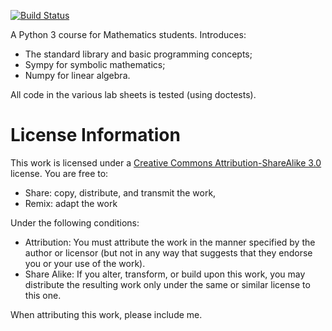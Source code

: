 [![Build
Status](https://travis-ci.org/drvinceknight/cfm.svg?branch=master)](https://travis-ci.org/drvinceknight/cfm)

A Python 3 course for Mathematics students. Introduces:

- The standard library and basic programming concepts;
- Sympy for symbolic mathematics;
- Numpy for linear algebra.

All code in the various lab sheets is tested (using doctests).


# License Information

This work is licensed under a [Creative Commons Attribution-ShareAlike 3.0](http://creativecommons.org/licenses/by-sa/3.0/us/) license.  You are free to:

* Share: copy, distribute, and transmit the work,
* Remix: adapt the work

Under the following conditions:

* Attribution: You must attribute the work in the manner specified by the author or licensor (but not in any way that suggests that they endorse you or your use of the work).
* Share Alike: If you alter, transform, or build upon this work, you may distribute the resulting work only under the same or similar license to this one.

When attributing this work, please include me.
